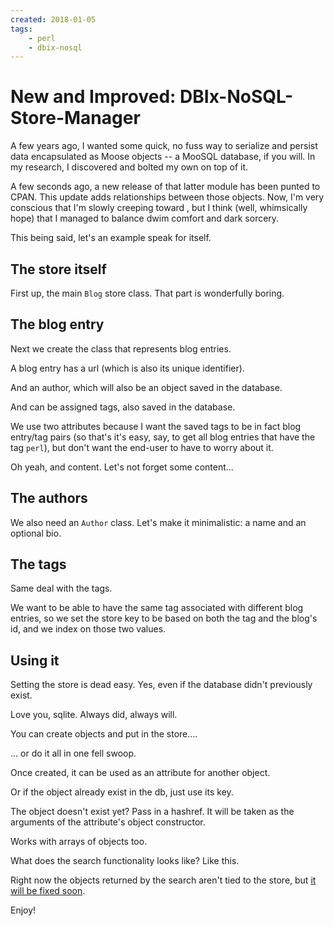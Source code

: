 ```yaml
---
created: 2018-01-05
tags:
    - perl
    - dbix-nosql
---
```


# New and Improved: DBIx-NoSQL-Store-Manager

A few years ago, I wanted some quick, no fuss way
to serialize and persist data encapsulated as Moose objects --
a MooSQL database, if you will. In my research, I discovered 
[](cpan:DBIx::NoSQL) and bolted my own
[](cpan:DBIx::NoSQL::Store::Manager) on top of it.

A few seconds ago, a new release of that latter module has been punted
to CPAN. This update adds relationships between those objects. Now, I'm 
very conscious that I'm slowly creeping toward [](cpan:KiokuDB), but I think
(well, whimsically hope) that I managed to balance dwim comfort and dark sorcery.

This being said, let's an example speak for itself. 

## The store itself

<Hackthrough>

<Hackstep src="Blog.perl">

First up, the main `Blog` store class. That part is wonderfully boring.

</Hackstep>

</Hackthrough>

## The blog entry

<Hackthrough>

<Hackstep src="Blog/Model/Entry_1.perl">

Next we create the class that represents blog entries.

</Hackstep>

<Hackstep src="Blog/Model/Entry_2.perl" lines="4-8">

A blog entry has a url (which is also its unique identifier).

</Hackstep>

<Hackstep src="Blog/Model/Entry_3.perl" lines="8-13">

And an author, which will also be an object saved in the database.

</Hackstep>

<Hackstep src="Blog/Model/Entry_4.perl" lines="6-21">

And can be assigned tags, also saved in the database.

We use two attributes because I want the saved tags to be in fact blog
entry/tag pairs (so that's it's easy, say, to get all blog entries that have
the tag `perl`), but don't want the end-user to have to worry about it.  

</Hackstep>

<Hackstep src="Blog/Model/Entry_5.perl" lines="6-8">

Oh yeah, and content. Let's not forget some content...

</Hackstep>

</Hackthrough>

## The authors

<Hackthrough>

<Hackstep src="Blog/Model/Author.perl">

We also need an `Author` class. Let's make it minimalistic: a name and an
optional bio.

</Hackstep>

</Hackthrough>

## The tags

<Hackthrough>


<Hackstep src="Blog/Model/Tag.perl">

Same deal with the tags.

We want to be able to have the same tag
associated with different blog entries, so we set the store key to be
based on both the tag and the blog's id, and we index on those two values.

</Hackstep>

</Hackthrough>

## Using it

<Hackthrough>


<Hackstep src="ex1.perl">

Setting the store is dead easy. Yes, even if the database
didn't previously exist.

Love you, sqlite. Always did, always will.

</Hackstep>

<Hackstep src="ex2.perl">

You can create objects and put in the store....

</Hackstep>

<Hackstep src="ex3.perl">

... or do it all in one fell swoop.

</Hackstep>

<Hackstep src="ex4.perl">

Once created, it can be used as an attribute for another 
object.

</Hackstep>

<Hackstep src="ex5.perl">

Or if the object already exist in the db, just use its key.

</Hackstep>

<Hackstep src="ex6.perl">

The object doesn't exist yet? Pass in a hashref. It will be taken as the arguments of
the attribute's object constructor.

</Hackstep>

<Hackstep src="ex7.perl">

Works with arrays of objects too.

</Hackstep>

<Hackstep src="ex8.perl">

What does the search functionality looks like? Like this.

Right now the objects returned by the search aren't tied 
to the store, but [it will be fixed soon](https://github.com/yanick/DBIx-NoSQL-Store-Manager/issues/7).

</Hackstep>

</Hackthrough> 

Enjoy!





